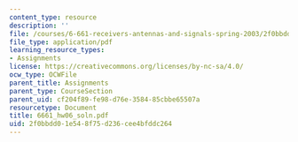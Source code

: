 ```yaml
---
content_type: resource
description: ''
file: /courses/6-661-receivers-antennas-and-signals-spring-2003/2f0bbdd01e548f75d236cee4bfddc264_6661_hw06_soln.pdf
file_type: application/pdf
learning_resource_types:
- Assignments
license: https://creativecommons.org/licenses/by-nc-sa/4.0/
ocw_type: OCWFile
parent_title: Assignments
parent_type: CourseSection
parent_uid: cf204f89-fe98-d76e-3584-85cbbe65507a
resourcetype: Document
title: 6661_hw06_soln.pdf
uid: 2f0bbdd0-1e54-8f75-d236-cee4bfddc264
---
```

